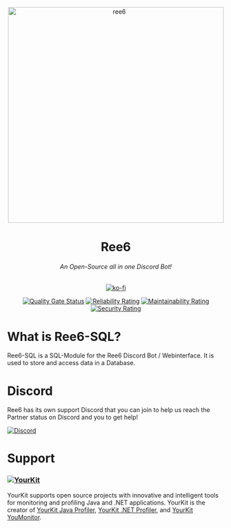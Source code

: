 <div align="center">
<img src="https://ree6.de/img/ree6.png" style="height: 500px;align: center;" alt="ree6"/>

# Ree6
###### An Open-Source all in one Discord Bot!

[![ko-fi](https://ko-fi.com/img/githubbutton_sm.svg)](https://ko-fi.com/T6T4AC652)

[![Quality Gate Status](https://sonarcloud.io/api/project_badges/measure?project=Ree6-Applications_Ree6-SQL&metric=alert_status)](https://sonarcloud.io/summary/new_code?id=Ree6-Applications_Ree6-SQL) [![Reliability Rating](https://sonarcloud.io/api/project_badges/measure?project=Ree6-Applications_Ree6-SQL&metric=reliability_rating)](https://sonarcloud.io/summary/new_code?id=Ree6-Applications_Ree6-SQL) [![Maintainability Rating](https://sonarcloud.io/api/project_badges/measure?project=Ree6-Applications_Ree6-SQL&metric=sqale_rating)](https://sonarcloud.io/summary/new_code?id=Ree6-Applications_Ree6-SQL) [![Security Rating](https://sonarcloud.io/api/project_badges/measure?project=Ree6-Applications_Ree6-SQL&metric=security_rating)](https://sonarcloud.io/summary/new_code?id=Ree6-Applications_Ree6-SQL)
</div>

# What is Ree6-SQL?
Ree6-SQL is a SQL-Module for the Ree6 Discord Bot / Webinterface. It is used to store and access data in a Database.

# Discord
Ree6 has its own support Discord that you can join to help us reach the Partner status on Discord and you to get help!

[![Discord](https://img.shields.io/discord/805149057004732457?logo=discord&style=for-the-badge)](https://support.ree6.de)

# Support

### [![YourKit](https://www.yourkit.com/images/yklogo.png)](https://www.yourkit.com)
YourKit supports open source projects with innovative and intelligent tools
for monitoring and profiling Java and .NET applications.
YourKit is the creator of <a href="https://www.yourkit.com/java/profiler/">YourKit Java Profiler</a>,
<a href="https://www.yourkit.com/.net/profiler/">YourKit .NET Profiler</a>,
and <a href="https://www.yourkit.com/youmonitor/">YourKit YouMonitor</a>.